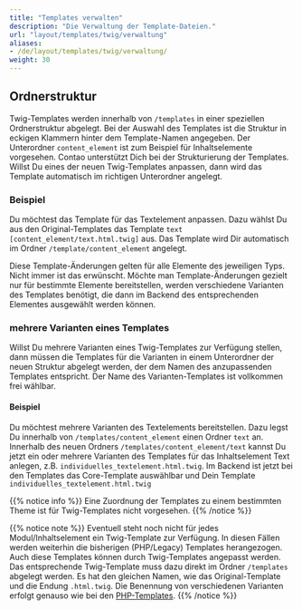 ```yaml
---
title: "Templates verwalten"
description: "Die Verwaltung der Template-Dateien."
url: "layout/templates/twig/verwaltung"
aliases:
- /de/layout/templates/twig/verwaltung/
weight: 30
---
```


## Ordnerstruktur

Twig-Templates werden innerhalb von `/templates` in einer speziellen Ordnerstruktur abgelegt.
Bei der Auswahl des Templates ist die Struktur in eckigen Klammern hinter dem Template-Namen angegeben. Der Unterordner
`content_element` ist zum Beispiel für Inhaltselemente vorgesehen.
Contao unterstützt Dich bei der Strukturierung der Templates. Willst Du eines der neuen Twig-Templates anpassen,
dann wird das Template automatisch im richtigen Unterordner angelegt.

### Beispiel

Du möchtest das Template für das Textelement anpassen. Dazu wählst Du aus den Original-Templates das Template
`text [content_element/text.html.twig]` aus. Das Template wird Dir automatisch im Ordner `/template/content_element`
angelegt.

Diese Template-Änderungen gelten für alle Elemente des jeweiligen Typs. Nicht immer ist das erwünscht. Möchte man
Template-Änderungen gezielt nur für bestimmte Elemente bereitstellen, werden verschiedene Varianten des Templates
benötigt, die dann im Backend des entsprechenden Elementes ausgewählt werden können.

### mehrere Varianten eines Templates

Willst Du mehrere Varianten eines Twig-Templates zur Verfügung stellen, dann müssen die Templates für die Varianten
in einem Unterordner der neuen Struktur abgelegt werden, der dem Namen des anzupassenden Templates entspricht. Der Name
des Varianten-Templates ist vollkommen frei wählbar.

#### Beispiel

Du möchtest mehrere Varianten des Textelements bereitstellen.
Dazu legst Du innerhalb von `/templates/content_element` einen Ordner `text` an. Innerhalb des neuen Ordners
`/templates/content_element/text` kannst Du jetzt ein oder mehrere Varianten des Templates für das Inhaltselement Text
anlegen, z.B. `individuelles_textelement.html.twig`.
Im Backend ist jetzt bei den Templates das Core-Template auswählbar und Dein
Template `individuelles_textelement.html.twig`

{{% notice info %}}
Eine Zuordnung der Templates zu einem bestimmten Theme ist für Twig-Templates nicht vorgesehen.
{{% /notice %}}

{{% notice note %}}
Eventuell steht noch nicht für jedes Modul/Inhaltselement ein Twig-Template zur Verfügung. In diesen Fällen werden
weiterhin die
bisherigen (PHP/Legacy) Templates herangezogen.
Auch diese Templates können durch Twig-Templates angepasst werden. Das entsprechende Twig-Template muss dazu direkt im
Ordner `/templates` abgelegt werden. Es hat den gleichen Namen, wie das Original-Template und die Endung `.html.twig`.
Die Benennung von verschiedenen Varianten erfolgt genauso wie bei den [PHP-Templates](../php/verwaltung).
{{% /notice %}}




